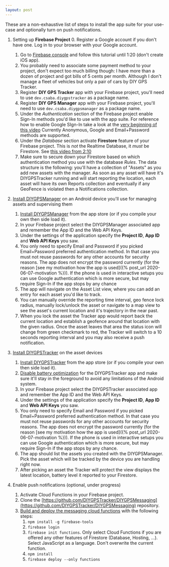 ```yaml
---
layout: post
---
```


These are a non-exhaustive list of steps to install the app suite for your use-case and optionally turn on push notifications.

1. Setting up **Firebase Project**
   0. Register a Google account if you don't have one. Log in to your browser with your Google account.
   1. Go to [Firebase console](https://console.firebase.google.com/) and follow this tutorial until 1:20 (don't create iOS app).
   2. You probably need to associate some payment method to your project, don't expect too much billing though: I have more than a dozen of project and got bills of 5 cents per month. Although I don't manage a fleet of vehicles but only a pair of cars by DIY GPS Tracker.
   3. Register **DIY GPS Tracker** app with your Firebase project, you'll need to use `dev.csaba.diygpstracker` as a package name.
   4. Register **DIY GPS Manager** app with your Firebase project, you'll need to use `dev.csaba.diygpsmanager` as a package name.
   5. Under the _Authentication_ section of the Firebase project enable Sign-In methods you'd like to use with the app suite. For reference how to enable Google SIgn-In take a look at the [very beginning of this video](https://www.youtube.com/watch?v=UpAqd-cX9j4) Currently Anonymous, Google and Email+Password methods are supported.
   6. Under the _Database_ section activate **Firestore** feature of your Firebase project. This is _not_ the Realtime Database, it _must_ be Firestore. See [this video from 2:10](https://youtu.be/UFLvSp4Mh9k&t=130)
   7. Make sure to secure down your Firestore based on which authentication method you use with the database *Rules*. The data structure is the following: you'll have a collection of "Assets" as you add new assets with the manager. As soon as any asset will have it's DIYGPSTracker running and will start reporting the location, each asset will have its own Reports collection and eventually if any GeoFence is violated then a Notifications collection.

2. [Install DIYGPSManager](https://play.google.com/store/apps/details?id=dev.csaba.diygpsmanager) on an Android device you'll use for managing assets and supervising them
   1. [Install DIYGPSManager](https://play.google.com/store/apps/details?id=dev.csaba.diygpsmanager) from the app store (or if you compile your own then side load it).
   2. In your Firebase project select the DIYGPSManager associated app and remember the App ID and the Web API Keys.
   3. Under the settings of the application specify the **Project ID**, **App ID** and **Web API Keys** you saw.
   4. You only need to specify Email and Password if you picked Email+Password preferred authentication method. In that case you must not reuse passwords for any other accounts for security reasons. The app does not encrypt the password currently (for the reason [see my motivation how the app is used]({% post_url 2020-06-07-motivation %})). If the phone is used in interactive setups you can use Google authentication which is more secure, but may require Sign-In if the app stops by any chance
   5. The app will navigate on the Asset List view, where you can add an entry for each asset you'd like to track.
   6. You can manually override the reporting time interval, geo fence lock radius, manually lock/unlock the asset or navigate to a map view to see the asset's current location and it's trajectory in the near past.
   7. When you lock the asset the Tracker app would report back the current location and establish a geofence around that location with the given radius. Once the asset leaves that area the status icon will change from green checkmark to red, the Tracker will switch to a 10 seconds reporting interval and you may also receive a push notification.

3. [Install DIYGPSTracker](https://play.google.com/store/apps/details?id=dev.csaba.diygpstracker) on the asset devices
   1. [Install DIYGPSTracker](https://play.google.com/store/apps/details?id=dev.csaba.diygpstracker) from the app store (or if you compile your own then side load it).
   2. [Disable battery optimization](https://www.androidpolice.com/2019/07/11/how-to-disable-battery-optimization-for-google-photos-and-other-system-apps-on-oneplus-devices/) for the DIYGPSTracker app and make sure it'll stay in the foreground to avoid any limitations of the Android system.
   3. In your Firebase project select the DIYGPSTracker associated app and remember the App ID and the Web API Keys.
   4. Under the settings of the application specify the **Project ID**, **App ID** and **Web API Keys** you saw.
   5. You only need to specify Email and Password if you picked Email+Password preferred authentication method. In that case you must not reuse passwords for any other accounts for security reasons. The app does not encrypt the password currently (for the reason [see my motivation how the app is used]({% post_url 2020-06-07-motivation %})). If the phone is used in interactive setups you can use Google authentication which is more secure, but may require Sign-In if the app stops by any chance.
   6. The app should list the assets you created with the DIYGPSManager. Pick the asset which will be tracked by the device you are handling right now.
   7. After picking an asset the Tracker will protect the view displays the latest location, battery level it reported to your Firestore.

4. Enable push notifications (optional, under progress)
   1. Activate Cloud Functions in your Firebase project.
   2. Clone the [https://github.com/DIYGPSTracker/DIYGPSMessaging](https://github.com/DIYGPSTracker/DIYGPSMessaging) repository.
   3. [Build and deploy the messaging cloud functions](https://firebase.google.com/docs/functions/get-started) with the following steps:
      1. `npm install -g firebase-tools`
      2. `firebase login`
      3. `firebase init functions`. Only select Cloud Functions if you are offered any other features of Firestore (Database, Hosting, ...). Select JavaScript as a language. Don't overwrite the current function.
      4. `npm install`
      5. `firebase deploy --only functions`
